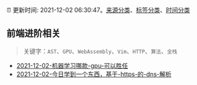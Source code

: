 :alarm_clock: 更新时间: 2021-12-02 06:30:47。[来源分类](../README.md)、[标签分类](../TAGS.md)、[时间分类](../TIMELINE.md)

## 前端进阶相关


> 关键字：`AST`、`GPU`、`WebAssembly`、`Vim`、`HTTP`、`算法`、`全栈`



- [2021-12-02-机器学习哪款-gpu-可以胜任](https://www.v2ex.com/t/819520) 
- [2021-12-02-今日学到一个东西，基于-https-的-dns-解析](https://www.v2ex.com/t/819489) 